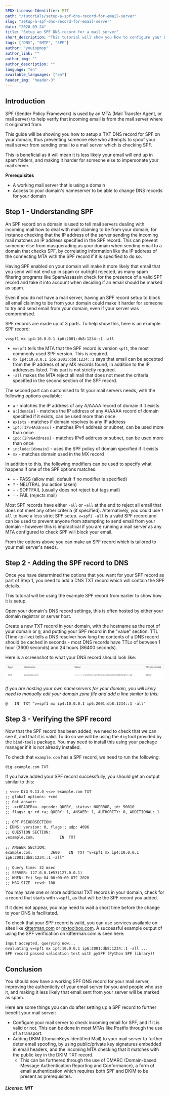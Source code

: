 ```yaml
---
SPDX-License-Identifier: MIT
path: "/tutorials/setup-a-spf-dns-record-for-email-server"
slug: "setup-a-spf-dns-record-for-email-server"
date: "2020-09-24"
title: "Setup an SPF DNS record for a mail server"
short_description: "This tutorial will show you how to configure your DNS with a SPF record to improve your email authenticity"
tags: ["DNS", "SMTP", "SPF"]
author: "youiopmop"
author_link: ""
author_img: ""
author_description: ""
language: "en"
available_languages: ["en"]
header_img: "header-3"
---
```


## Introduction

SPF (Sender Policy Framework) is used by an MTA (Mail Transfer Agent, or mail server) to help verify that incoming email is from the mail server where it originated from.

This guide will be showing you how to setup a TXT DNS record for SPF on your domain, thus preventing someone else who attempts to spoof your mail server from sending email to a mail server which is checking SPF.

This is beneficial as it will mean it is less likely your email will end up in spam folders, and making it harder for someone else to impersonate your mail server.

**Prerequisites**

* A working mail server that is using a domain
* Access to your domain's nameserver to be able to change DNS records for your domain

## Step 1 - Understanding SPF

An SPF record on a domain is used to tell mail servers dealing with incoming mail how to deal with mail claiming to be from your domain; for instance checking that the IP address of the server sending the incoming mail matches an IP address specified in the SPF record. This can prevent someone else from masquerading as your domain when sending email to a domain that checks SPF, by correlating information like the IP address of the connecting MTA with the SPF record if it is specified to do so.

Having SPF enabled on your domain will make it more likely that email that you send will not end up in spam or outright rejected, as many spam filtering programs like SpamAssassin check for the presence of a valid SPF record and take it into account when deciding if an email should be marked as spam.

Even if you do not have a mail server, having an SPF record setup to block all email claiming to be from your domain could make it harder for someone to try and send email from your domain, even if your server was compromised.

SPF records are made up of 3 parts. To help show this, here is an example SPF record:

```console
v=spf1 mx ip4:10.0.0.1 ip6:2001:db8:1234::1 -all
```

* `v=spf1` tells the MTA that the SPF record is version `spf1`, the most commonly used SPF version. This is required.
* `mx ip4:10.0.0.1 ip6:2001:db8:1234::1` says that email can be accepted from the IP address of any MX records found, in addition to the IP addresses listed. This part is not strictly required.
* `-all` makes the MTA reject all mail that does not meet the criteria specified in the second section of the SPF record.

The second part can customised to fit your mail servers needs, with the following options available:

* `a` - matches the IP address of any A/AAAA record of domain if it exists
* `a:[domain]` - matches the IP address of any A/AAAA record of domain specified if it exists, can be used more than once
* `exists` - matches if domain resolves to any IP address
* `ip4:[IPv4Address]` - matches IPv4 address or subnet, can be used more than once
* `ip6:[IPv6Address]` - matches IPv6 address or subnet, can be used more than once
* `include:[domain]` - uses the SPF policy of domain specified if it exists
* `mx` - matches domain used in the MX record

In addition to this, the following modifiers can be used to specify what happens if one of the SPF options matches:

* `+` - PASS (allow mail, default if no modifier is specified)
* `?` - NEUTRAL (no action taken)
* `~` - SOFTFAIL (usually does not reject but tags mail)
* `-` - FAIL (rejects mail)

Most SPF records have either `-all` or `~all` at the end to reject all email that does not meet any other criteria (if specified). Alternatively, you could use `?all` to have a less strict SPF setup. `v=spf1 -all` is a valid SPF record and can be used to prevent anyone from attempting to send email from your domain - however this is impractical if you are running a mail server as any MTA configured to check SPF will block your email.

From the options above you can make an SPF record which is tailored to your mail server's needs.

## Step 2 - Adding the SPF record to DNS

Once you have determined the options that you want for your SPF record as part of Step 1, you need to add a DNS TXT record which will contain the SPF details.

This tutorial will be using the example SPF record from earlier to show how it is setup.

Open your domain's DNS record settings, this is often hosted by either your domain registrar or server host.

Create a new TXT record in your domain, with the hostname as the root of your domain or `@`, and putting your SPF record in the "value" section. TTL (Time-to-live) tells a DNS resolver how long the contents of a DNS record should be cached in seconds - most DNS records have TTLs of between 1 hour (3600 seconds) and 24 hours (86400 seconds).

Here is a screenshot to what your DNS record should look like:

![Example SPF DNS Record](images/01-spfdnsrecord.png)

*If you are hosting your own nameservers for your domain, you will likely need to manually edit your domain zone file and add a line similar to this:*

```console
@	IN	TXT	"v=spf1 mx ip4:10.0.0.1 ip6:2001:db8:1234::1 -all"
```

## Step 3 - Verifying the SPF record

Now that the SPF record has been added, we need to check that we can see it, and that it is valid. To do so we will be using the `dig` tool provided by the `bind-tools` package. You may need to install this using your package manager if it is not already installed.

To check that `example.com` has a SPF record, we need to run the following:

```dig
dig example.com TXT
```

If you have added your SPF record successfully, you should get an output similar to this:

```dig
; <<>> DiG 9.13.0 <<>> example.com TXT
;; global options: +cmd
;; Got answer:
;; ->>HEADER<<- opcode: QUERY, status: NOERROR, id: 50010
;; flags: qr rd ra; QUERY: 1, ANSWER: 1, AUTHORITY: 0, ADDITIONAL: 1

;; OPT PSEUDOSECTION:
; EDNS: version: 0, flags:; udp: 4096
;; QUESTION SECTION:
;example.com.			IN	TXT

;; ANSWER SECTION:
example.com.		3600	IN	TXT	"v=spf1 mx ip4:10.0.0.1 ip6:2001:db8:1234::1 -all"

;; Query time: 32 msec
;; SERVER: 127.0.0.1#53(127.0.0.1)
;; WHEN: Fri Sep 04 00:00:00 UTC 2020
;; MSG SIZE  rcvd: 100
```

You may have one or more additional TXT records in your domain, check for a record that starts with `v=spf1`, as that will be the SPF record you added.

If it does not appear, you may need to wait a short time before the change to your DNS is facilitated.

To check that your SPF record is valid, you can use services available on sites like [kitterman.com](https://www.kitterman.com/spf/validate.html) or [mxtoolbox.com](https://mxtoolbox.com/spf.aspx). A successful example output of using the SPF verification on kitterman.com is seen here:

```console
Input accepted, querying now...
evaluating v=spf1 mx ip4:10.0.0.1 ip6:2001:db8:1234::1 -all ...
SPF record passed validation test with pySPF (Python SPF library)!
```

## Conclusion

You should now have a working SPF DNS record for your mail server, improving the authenticity of your email server for you and people who use it, and making it less likely that email sent from your server will be marked as spam.

Here are some things you can do after setting up a SPF record to further benefit your mail server:

* Configure your mail server to check incoming email for SPF, and if it is valid or not. This can be done in most MTAs like Postfix through the use of a transport.
* Adding DKIM (DomainKeys Identified Mail) to your mail server to further deter email spoofing, by using public/private key signatures embedded in email headers, and the incoming MTA checking that it matches with the public key in the DKIM TXT record.
  * This can be furthered through the use of DMARC (Domain-based Message Authentication Reporting and Conformance), a form of email authentication which requires both SPF and DKIM to be present as prerequisites.

##### License: MIT

<!---

Contributors's Certificate of Origin

By making a contribution to this project, I certify that:

(a) The contribution was created in whole or in part by me and I have
    the right to submit it under the license indicated in the file; or

(b) The contribution is based upon previous work that, to the best of my
    knowledge, is covered under an appropriate license and I have the
    right under that license to submit that work with modifications,
    whether created in whole or in part by me, under the same license
    (unless I am permitted to submit under a different license), as
    indicated in the file; or

(c) The contribution was provided directly to me by some other person
    who certified (a), (b) or (c) and I have not modified it.

(d) I understand and agree that this project and the contribution are
    public and that a record of the contribution (including all personal
    information I submit with it, including my sign-off) is maintained
    indefinitely and may be redistributed consistent with this project
    or the license(s) involved.

Signed-off-by: youiopmop <rosethorn@riseup.net>

-->
